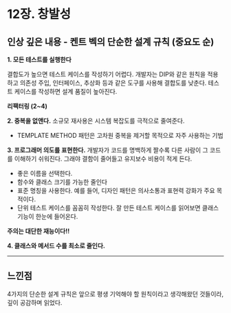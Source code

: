 # 12장. 창발성

## 인상 깊은 내용 - 켄트 벡의 단순한 설계 규칙 (중요도 순)

**1. 모든 테스트를 실행한다**
 
   결합도가 높으면 테스트 케이스를 작성하기 어렵다. 개발자는 DIP와 같은 원칙을 적용하고 의존성 주입, 인터페이스, 추상화 등과 같은 도구를 사용해 결합도를 낮춘다. 테스트 케이스를 작성하면 설계 품질이 높아진다.

**리팩터링 (2~4)**

**2. 중복을 없앤다.**
   소규모 재사용은 시스템 복잡도를 극적으로 줄여준다. 
   * TEMPLATE METHOD 패턴은 고차원 중복을 제거할 목적으로 자주 사용하는 기법

**3. 프로그래머 의도를 표현한다.**
   개발자가 코드를 명백하게 짤수록 다른 사람이 그 코드를 이해하기 쉬워진다. 그래야 결함이 줄어들고 유지보수 비용이 적게 든다.
   * 좋은 이름을 선택한다.
   * 함수와 클래스 크기를 가능한 줄인다
   * 표준 명칭을 사용한다. 예를 들어, 디자인 패턴은 의사소통과 표현력 강화가 주요 목적이다.
   * 단위 테스트 케이스를 꼼꼼히 작성한다. 잘 만든 테스트 케이스를 읽어보면 클래스 기능이 한눈에 들어온다.

**주의는 대단한 재능이다!!**

**4. 클래스와 메서드 수를 최소로 줄인다.**

---

## 느낀점

4가지의 단순한 설계 규칙은 앞으로 평생 기억해야 할 원칙이라고 생각해왔던 것들이라, 깊이 공감하며 읽었다.
